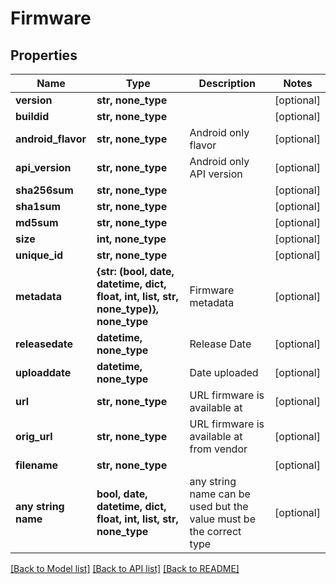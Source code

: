 # Firmware



## Properties
Name | Type | Description | Notes
------------ | ------------- | ------------- | -------------
**version** | **str, none_type** |  | [optional] 
**buildid** | **str, none_type** |  | [optional] 
**android_flavor** | **str, none_type** | Android only flavor | [optional] 
**api_version** | **str, none_type** | Android only API version | [optional] 
**sha256sum** | **str, none_type** |  | [optional] 
**sha1sum** | **str, none_type** |  | [optional] 
**md5sum** | **str, none_type** |  | [optional] 
**size** | **int, none_type** |  | [optional] 
**unique_id** | **str, none_type** |  | [optional] 
**metadata** | **{str: (bool, date, datetime, dict, float, int, list, str, none_type)}, none_type** | Firmware metadata | [optional] 
**releasedate** | **datetime, none_type** | Release Date | [optional] 
**uploaddate** | **datetime, none_type** | Date uploaded | [optional] 
**url** | **str, none_type** | URL firmware is available at | [optional] 
**orig_url** | **str, none_type** | URL firmware is available at from vendor | [optional] 
**filename** | **str, none_type** |  | [optional] 
**any string name** | **bool, date, datetime, dict, float, int, list, str, none_type** | any string name can be used but the value must be the correct type | [optional]

[[Back to Model list]](../README.md#documentation-for-models) [[Back to API list]](../README.md#documentation-for-api-endpoints) [[Back to README]](../README.md)



